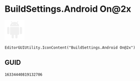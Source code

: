 # BuildSettings.Android On@2x
![](/img/BuildSettings.Android%20On@2x.png)

``` CSharp
EditorGUIUtility.IconContent("BuildSettings.Android On@2x")
```
## GUID
```
16334440819132706
```
